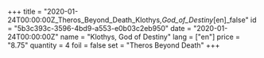 +++
title = "2020-01-24T00:00:00Z_Theros_Beyond_Death_Klothys,_God_of_Destiny_[en]_false"
id = "5b3c393c-3596-4bd9-a553-e0b03c2eb950"
date = "2020-01-24T00:00:00Z"
name = "Klothys, God of Destiny"
lang = ["en"]
price = "8.75"
quantity = 4
foil = false
set = "Theros Beyond Death"
+++
